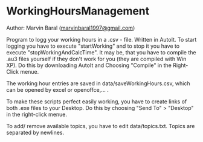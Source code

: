 # WorkingHoursManagement
Author: Marvin Baral (marvinbaral1997@gmail.com)

Program to logg your working hours in a .csv - file. Written in AutoIt.
To start logging you have to execute "startWorking" and to stop it you have to execute "stopWorkingAndCalcTime".
It may be, that you have to compile the .au3 files yourself if they don't work for you (they are compiled with Win XP). Do this by downloading AutoIt and Choosing "Compile" in the Right-Click menue.

The working hour entries are saved in data/saveWorkingHours.csv, which can be opened by excel or openoffce,... .

To make these scripts perfect easily working, you have to create links of both .exe files to your Desktop. Do this by choosing "Send To" > "Desktop" in the right-click menue.

To add/ remove available topics, you have to edit data/topics.txt. Topics are separated by newlines.
